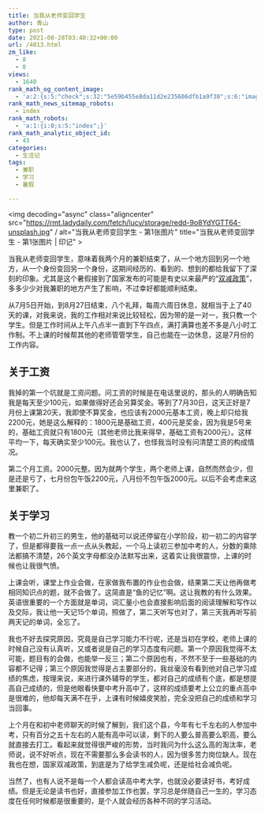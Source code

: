 ```yaml
---
title: 当我从老师变回学生
author: 青山
type: post
date: 2021-08-28T03:40:32+00:00
url: /4013.html
zm_like:
  - 8
  - 8
views:
  - 1640
rank_math_og_content_image:
  - 'a:2:{s:5:"check";s:32:"5e59b455e8da11d2e235606dfb1a9f30";s:6:"images";a:0:{}}'
rank_math_news_sitemap_robots:
  - index
rank_math_robots:
  - 'a:1:{i:0;s:5:"index";}'
rank_math_analytic_object_id:
  - 43
categories:
  - 生活记
tags:
  - 兼职
  - 学习
  - 暑假

---
```

<img decoding="async" class="aligncenter" src="https://rmt.ladydaily.com/fetch/lucy/storage/redd-9o8YdYGTT64-unsplash.jpg" / alt="当我从老师变回学生 - 第1张图片" title="当我从老师变回学生 - 第1张图片 | 印记" >

当我从老师变回学生，意味着我两个月的兼职结束了，从一个地方回到另一个地方，从一个身份变回另一个身份，这期间经历的、看到的、想到的都给我留下了深刻的印象。尤其是这个暑假接到了国家发布的可能是有史以来最严的“[双减政策][1]”，多多少少对我兼职的地方产生了影响，不过幸好都能顺利结束。

从7月5日开始，到8月27日结束，八个礼拜，每周六周日休息，就相当于上了40天的课，对我来说，我的工作相对来说比较轻松，因为带的是一对一，我只教一个学生。但是工作时间从上午八点半一直到下午四点，满打满算也差不多是八小时工作制。不上课的时候帮其他的老师管管学生，自己也能在一边休息，这是7月份的工作内容。

## 关于工资

我掉的第一个坑就是工资问题。问工资的时候是在电话里说的，那头的人明确告知我是每天至少100元，如果做得好还会另算奖金。等到了7月30日，这天正好是7月份上课第20天，我即使不算奖金，也应该有2000元基本工资，晚上却只给我2200元，她是这么解释的：1800元是基础工资，400元是奖金，因为我是5号来的，基础工资就只有1800元（其他老师比我来得早，基础工资有2000元）。这样平均一下，每天确实至少100元。我也认了，也怪我当时没有问清楚工资的构成情况。

第二个月工资。2000元整。因为就两个学生，两个老师上课，自然而然会少，但是还是亏了，七月份包午饭2200元，八月份不包午饭2000元。以后不会考虑来这里兼职了。

## 关于学习

教一个初二升初三的男生，他的基础可以说还停留在小学阶段，初一初二的内容学了，但是都得要我一点一点从头教起，一个马上读初三参加中考的人，分数的乘除法都搞不清楚，26个英文字母都没办法默写出来，这着实让我很震惊，上课的时候也让我很气愤。

上课会听，课堂上作业会做，在家做我布置的作业也会做，结果第二天让他再做考相同知识点的题，就不会做了。这简直是“鱼的记忆”啊。这让我教的有什么效果。英语很重要的一个方面就是单词，词汇量小也会直接影响后面的阅读理解和写作以及交际，我让他一天记15个单词，照做了，第二天听写也对了，第三天我再听写前两天记的单词，全忘了。

我也不好去探究原因，究竟是自己学习能力不行呢，还是当初在学校，老师上课的时候自己没有认真听，又或者说是自己的学习态度有问题。第一个原因我觉得不太可能，题目有的会做，也能举一反三；第二个原因也有，不然不至于一些基础的内容都不记得；第三个原因我觉得是占主要部分的，我丝毫没有看到他对自己学习成绩的焦虑，按理来说，来进行课外辅导的学生，都对自己的成绩有个底，都是想提高自己成绩的，但是他眼看快要中考升高中了，这样的成绩要考上公立的重点高中是很难的，他却每天满不在乎，上课有时候嬉皮笑脸，完全没把自己的成绩和学习当回事。

上个月在和初中老师聊天的时候了解到，我们这个县，今年有七千左右的人参加中考，只有百分之五十左右的人能有高中可以读，剩下的人要么普高要么职高，要么就直接去打工。看起来就觉得很严峻的形势，当时我问为什么这么高的淘汰率，老师说，说不好听点，现在不需要那么多会读书的人，因为很多苦力岗位缺人。现在我也在想，国家双减政策，到底是为了给学生减负呢，还是给社会减负呢。

当然了，也有人说不是每一个人都会读高中考大学，也就没必要读好书，考好成绩。但是无论是读书也好，直接参加工作也罢，学习总是伴随自己一生的，学习态度在任何时候都是很重要的，是个人就会经历各种不同的学习活动。

 [1]: https://baike.baidu.com/item/%E5%85%B3%E4%BA%8E%E8%BF%9B%E4%B8%80%E6%AD%A5%E5%87%8F%E8%BD%BB%E4%B9%89%E5%8A%A1%E6%95%99%E8%82%B2%E9%98%B6%E6%AE%B5%E5%AD%A6%E7%94%9F%E4%BD%9C%E4%B8%9A%E8%B4%9F%E6%8B%85%E5%92%8C%E6%A0%A1%E5%A4%96%E5%9F%B9%E8%AE%AD%E8%B4%9F%E6%8B%85%E7%9A%84%E6%84%8F%E8%A7%81/57078245?fromtitle=%E5%8F%8C%E5%87%8F%E6%94%BF%E7%AD%96&fromid=58374486&fr=aladdin